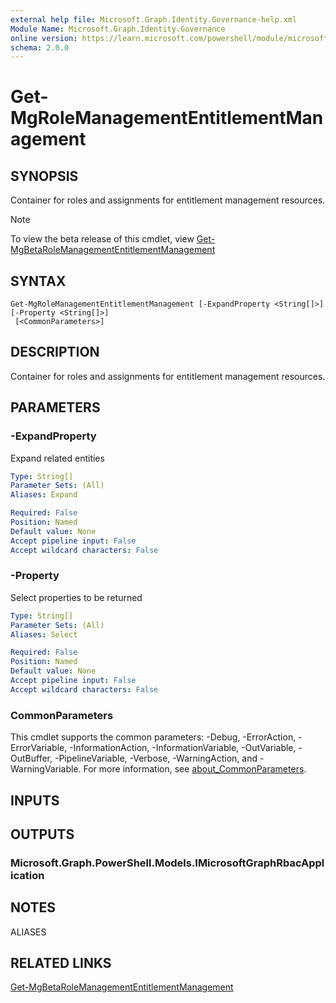 ```yaml
---
external help file: Microsoft.Graph.Identity.Governance-help.xml
Module Name: Microsoft.Graph.Identity.Governance
online version: https://learn.microsoft.com/powershell/module/microsoft.graph.identity.governance/get-mgrolemanagemententitlementmanagement
schema: 2.0.0
---
```


# Get-MgRoleManagementEntitlementManagement

## SYNOPSIS
Container for roles and assignments for entitlement management resources.

> [!NOTE]
> To view the beta release of this cmdlet, view [Get-MgBetaRoleManagementEntitlementManagement](/powershell/module/Microsoft.Graph.Beta.Identity.Governance/Get-MgRoleManagementEntitlementManagement?view=graph-powershell-beta)

## SYNTAX

```
Get-MgRoleManagementEntitlementManagement [-ExpandProperty <String[]>] [-Property <String[]>]
 [<CommonParameters>]
```

## DESCRIPTION
Container for roles and assignments for entitlement management resources.

## PARAMETERS

### -ExpandProperty
Expand related entities

```yaml
Type: String[]
Parameter Sets: (All)
Aliases: Expand

Required: False
Position: Named
Default value: None
Accept pipeline input: False
Accept wildcard characters: False
```

### -Property
Select properties to be returned

```yaml
Type: String[]
Parameter Sets: (All)
Aliases: Select

Required: False
Position: Named
Default value: None
Accept pipeline input: False
Accept wildcard characters: False
```

### CommonParameters
This cmdlet supports the common parameters: -Debug, -ErrorAction, -ErrorVariable, -InformationAction, -InformationVariable, -OutVariable, -OutBuffer, -PipelineVariable, -Verbose, -WarningAction, and -WarningVariable. For more information, see [about_CommonParameters](http://go.microsoft.com/fwlink/?LinkID=113216).

## INPUTS

## OUTPUTS

### Microsoft.Graph.PowerShell.Models.IMicrosoftGraphRbacApplication
## NOTES

ALIASES

## RELATED LINKS
[Get-MgBetaRoleManagementEntitlementManagement](/powershell/module/Microsoft.Graph.Beta.Identity.Governance/Get-MgRoleManagementEntitlementManagement?view=graph-powershell-beta)

